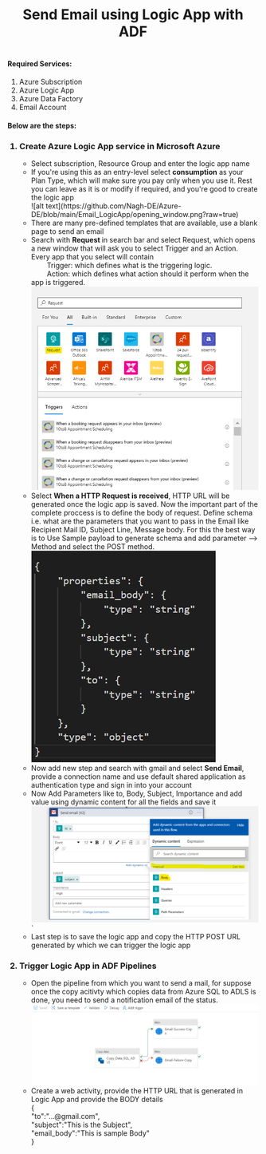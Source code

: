 <h1 align = "center"> Send Email using Logic App with ADF<h1>

<h4>Required Services: </h4>
<ol>
  <li>Azure Subscription</li>
  <li>Azure Logic App</li>
  <li>Azure Data Factory</li>
  <li>Email Account</li>
</ol>

<h4> Below are the steps: </h4>

<ol>
    <h3><li> Create Azure Logic App service in Microsoft Azure </li></h3>
    <ul>
        <li> Select subscription, Resource Group and enter the logic app name</li>
        <li> If you're using this as an entry-level select <b>consumption</b> as your Plan Type, which will make sure you pay only when you use it. Rest you can leave as it is or modify if required, and you're good to create the logic app</li>
        ![alt text](https://github.com/Nagh-DE/Azure-DE/blob/main/Email_LogicApp/opening_window.png?raw=true)
        <li> There are many pre-defined templates that are available, use a blank page to send an email</li>
        <li> Search with <b>Request </b> in search bar and select Request, which opens a new window that will ask you to select Trigger and an Action. 
            Every app that you select will contain <br> 
                &nbsp;&nbsp;&nbsp;&nbsp;&nbsp;&nbsp;&nbsp;&nbsp;Trigger: which defines what is the triggering logic.<br>
                &nbsp;&nbsp;&nbsp;&nbsp;&nbsp;&nbsp;&nbsp;&nbsp;Action: which defines what action should it perform when the app is triggered.</li>
        <img src = "Email_LogicApp/Request.png">
        <li> Select <b> When a HTTP Request is received</b>, HTTP URL will be generated once the logic app is saved. Now the important part of the complete proccess is to define the body of request. Define schema i.e. what are the parameters that you want to pass in the Email like Recipient Mail ID, Subject Line, Message body. For this the best way is to Use Sample payload to generate schema and add parameter --> Method and select the POST method.</li>
        <img src = "request_schema.png">
        <li> Now add new step and search with gmail and select <b> Send Email</b>, provide a connection name and use default shared application as authentication type and sign in into your account </li>
        <li> Now Add Parameters like to, Body, Subject, Importance and add value using dynamic content for all the fields and save it</li>
        <img src = "email_dynamic.png">`
        <li> Last step is to save the logic app and copy the HTTP POST URL generated by which we can trigger the logic app</li>
    </ul>
    <h3><li> Trigger Logic App in ADF Pipelines</li></h3>
    <ul>
        <li> Open the pipeline from which you want to send a mail, for suppose once the copy acitivty which copies data from Azure SQL to ADLS is done, you need to send a notification email of the status.</li> 
        <img src = "ADF.png">
        <li> Create a web activity, provide the HTTP URL that is generated in Logic App and provide the BODY details<br>
        {<br>
        "to":"...@gmail.com",<br>
        "subject":"This is the Subject",<br>
        "email_body":"This is sample Body"<br>
        }</li>
    <ul>
</ol>

